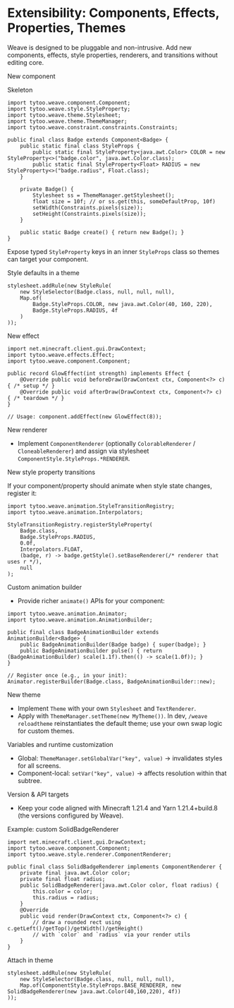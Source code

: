 # Extensibility: Components, Effects, Properties, Themes

Weave is designed to be pluggable and non-intrusive. Add new components, effects, style properties, renderers, and transitions without editing core.

New component

Skeleton

```
import tytoo.weave.component.Component;
import tytoo.weave.style.StyleProperty;
import tytoo.weave.theme.Stylesheet;
import tytoo.weave.theme.ThemeManager;
import tytoo.weave.constraint.constraints.Constraints;

public final class Badge extends Component<Badge> {
    public static final class StyleProps {
        public static final StyleProperty<java.awt.Color> COLOR = new StyleProperty<>("badge.color", java.awt.Color.class);
        public static final StyleProperty<Float> RADIUS = new StyleProperty<>("badge.radius", Float.class);
    }

    private Badge() {
        Stylesheet ss = ThemeManager.getStylesheet();
        float size = 10f; // or ss.get(this, someDefaultProp, 10f)
        setWidth(Constraints.pixels(size));
        setHeight(Constraints.pixels(size));
    }

    public static Badge create() { return new Badge(); }
}
```

Expose typed `StyleProperty` keys in an inner `StyleProps` class so themes can target your component.

Style defaults in a theme

```
stylesheet.addRule(new StyleRule(
    new StyleSelector(Badge.class, null, null, null),
    Map.of(
        Badge.StyleProps.COLOR, new java.awt.Color(40, 160, 220),
        Badge.StyleProps.RADIUS, 4f
    )
));
```

New effect

```
import net.minecraft.client.gui.DrawContext;
import tytoo.weave.effects.Effect;
import tytoo.weave.component.Component;

public record GlowEffect(int strength) implements Effect {
    @Override public void beforeDraw(DrawContext ctx, Component<?> c) { /* setup */ }
    @Override public void afterDraw(DrawContext ctx, Component<?> c)  { /* teardown */ }
}

// Usage: component.addEffect(new GlowEffect(8));
```

New renderer
- Implement `ComponentRenderer` (optionally `ColorableRenderer` / `CloneableRenderer`) and assign via stylesheet `ComponentStyle.StyleProps.*RENDERER`.

New style property transitions

If your component/property should animate when style state changes, register it:

```
import tytoo.weave.animation.StyleTransitionRegistry;
import tytoo.weave.animation.Interpolators;

StyleTransitionRegistry.registerStyleProperty(
    Badge.class,
    Badge.StyleProps.RADIUS,
    0.0f,
    Interpolators.FLOAT,
    (badge, r) -> badge.getStyle().setBaseRenderer(/* renderer that uses r */),
    null
);
```

Custom animation builder
- Provide richer `animate()` APIs for your component:

```
import tytoo.weave.animation.Animator;
import tytoo.weave.animation.AnimationBuilder;

public final class BadgeAnimationBuilder extends AnimationBuilder<Badge> {
    public BadgeAnimationBuilder(Badge badge) { super(badge); }
    public BadgeAnimationBuilder pulse() { return (BadgeAnimationBuilder) scale(1.1f).then(() -> scale(1.0f)); }
}

// Register once (e.g., in your init):
Animator.registerBuilder(Badge.class, BadgeAnimationBuilder::new);
```

New theme
- Implement `Theme` with your own `Stylesheet` and `TextRenderer`.
- Apply with `ThemeManager.setTheme(new MyTheme())`. In dev, `/weave reloadtheme` reinstantiates the default theme; use your own swap logic for custom themes.

Variables and runtime customization
- Global: `ThemeManager.setGlobalVar("key", value)` → invalidates styles for all screens.
- Component-local: `setVar("key", value)` → affects resolution within that subtree.

Version & API targets
- Keep your code aligned with Minecraft 1.21.4 and Yarn 1.21.4+build.8 (the versions configured by Weave).

Example: custom SolidBadgeRenderer

```
import net.minecraft.client.gui.DrawContext;
import tytoo.weave.component.Component;
import tytoo.weave.style.renderer.ComponentRenderer;

public final class SolidBadgeRenderer implements ComponentRenderer {
    private final java.awt.Color color;
    private final float radius;
    public SolidBadgeRenderer(java.awt.Color color, float radius) {
        this.color = color;
        this.radius = radius;
    }
    @Override
    public void render(DrawContext ctx, Component<?> c) {
        // draw a rounded rect using c.getLeft()/getTop()/getWidth()/getHeight()
        // with `color` and `radius` via your render utils
    }
}
```

Attach in theme

```
stylesheet.addRule(new StyleRule(
    new StyleSelector(Badge.class, null, null, null),
    Map.of(ComponentStyle.StyleProps.BASE_RENDERER, new SolidBadgeRenderer(new java.awt.Color(40,160,220), 4f))
));
```

